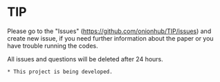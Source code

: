 # TIP

Please go to the "Issues" (https://github.com/onionhub/TIP/issues) and create new issue, if you need further information about the paper or you have trouble running the codes.

All issues and questions will be deleted after 24 hours.
```
* This project is being developed.
```
